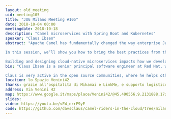 ```yaml
---
layout: old_meeting
uid: meeting105
title: "JUG Milano Meeting #105"
date: 2018-10-04 00:00
meetingdate: 2018-10-18
description: "Camel microservices with Spring Boot and Kubernetes"
speaker: "Claus Ibsen"
abstract: "Apache Camel has fundamentally changed the way enterprise Java developers think about system-to-system integration by making enterprise integration patterns (EIP) a simple declaration in a lightweight application wrapped and delivered as a single JAR.

In this session, we’ll show you how to bring the best practices from the EIP world together with containers, running on top of Kubernetes, and deployed as Spring Boot microservices, which are both cloud-native and cloud-portable.

Building and designing cloud-native microservices impacts how we develop. We’ll discuss practices how to build distributed and fault-tolerant microservices with technologies such as Kubernetes Services, Netflix Hystrix, Camel EIP patterns, and Istio. You will see live demos of us killing containers to test fault tolerance, and more."
bio: "Claus Ibsen is a senior principal software engineer at Red Hat, working primarily as the project lead on Apache Camel. Claus has been a full-time developer on Apache Camel for the past 9 years. He is the author of the “Camel in Action” books (1st and 2nd edition).

Claus is very active in the open source communities, where he helps others, blogs, records videos, writes, and tweets as well."
location: lo Spazio Venini42
thanks: grazie all'ospitalità di Mikamai e LinkMe, e supporto logistico di Credimi
address: Via Venini 42
map: https://www.google.it/maps/place/Venini42/@45.490556,9.2131888,17z/data=!3m1!4b1!4m5!3m4!1s0x4786c6de20e6362f:0xc95afb6f555f4ed6!8m2!3d45.490556!4d9.2153775
slides: 
video: https://youtu.be/vEW_nrrF9yE
code: https://github.com/davsclaus/camel-riders-in-the-cloud/tree/milan-jug
---
```

